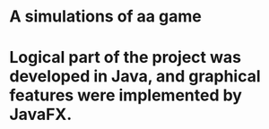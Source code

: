 # A simulations of aa game
# Logical part of the project was developed in Java, and graphical features were implemented by JavaFX.

